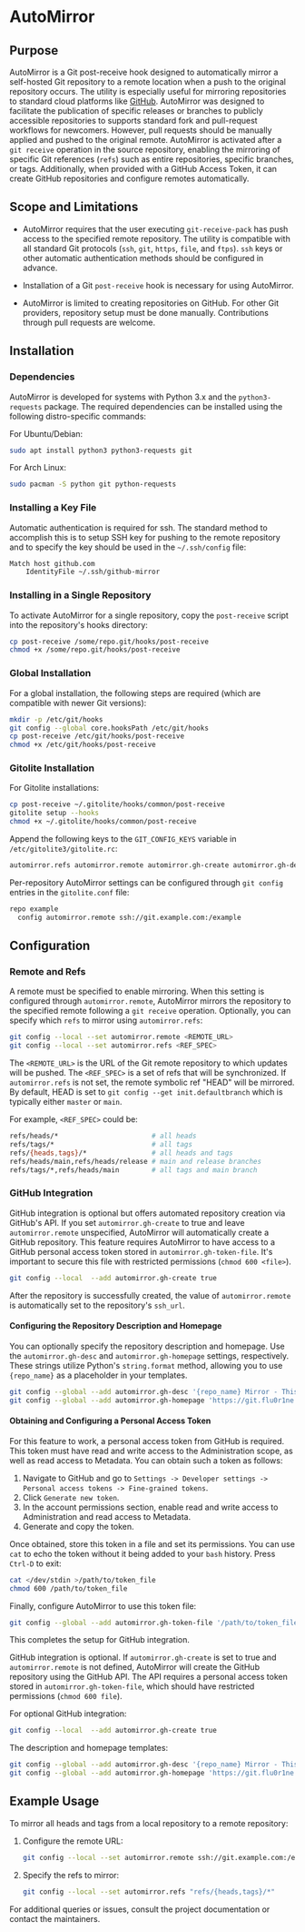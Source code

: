 # AutoMirror
## Purpose

AutoMirror is a Git post-receive hook designed to automatically mirror a self-hosted Git repository
to a remote location when a push to the original repository occurs. The utility is especially useful
for mirroring repositories to standard cloud platforms like [GitHub](https://github.com). AutoMirror
was designed to facilitate the publication of specific releases or branches to publicly accessible
repositories to supports standard fork and pull-request workflows for newcomers. However, pull requests
should be manually applied and pushed to the original remote. AutoMirror is activated after a `git receive`
operation in the source repository, enabling the mirroring of specific Git references (`refs`) such
as entire repositories, specific branches, or tags. Additionally, when provided with a GitHub Access
Token, it can create GitHub repositories and configure remotes automatically.

## Scope and Limitations

- AutoMirror requires that the user executing `git-receive-pack` has push access to the specified remote repository. The utility is compatible with all standard Git protocols (`ssh`, `git`, `https`, `file`, and `ftps`). `ssh` keys or other automatic authentication methods should be configured in advance.

- Installation of a Git `post-receive` hook is necessary for using AutoMirror.

- AutoMirror is limited to creating repositories on GitHub. For other Git providers, repository setup must be done manually. Contributions through pull requests are welcome.

## Installation

### Dependencies

AutoMirror is developed for systems with Python 3.x and the `python3-requests` package. The required dependencies can be installed using the following distro-specific commands:

For Ubuntu/Debian:

```bash
sudo apt install python3 python3-requests git
```

For Arch Linux:

```bash
sudo pacman -S python git python-requests
```

### Installing a Key File

Automatic authentication is required for ssh. The standard method to accomplish this is to setup SSH key for pushing to the remote repository and to specify the key should be used in the `~/.ssh/config` file:

```bash
Match host github.com
	IdentityFile ~/.ssh/github-mirror
```

### Installing in a Single Repository

To activate AutoMirror for a single repository, copy the `post-receive` script into the repository's hooks directory:

```bash
cp post-receive /some/repo.git/hooks/post-receive
chmod +x /some/repo.git/hooks/post-receive
```

### Global Installation

For a global installation, the following steps are required (which are compatible with newer Git versions):

```bash
mkdir -p /etc/git/hooks
git config --global core.hooksPath /etc/git/hooks
cp post-receive /etc/git/hooks/post-receive
chmod +x /etc/git/hooks/post-receive
```

### Gitolite Installation

For Gitolite installations:

```bash
cp post-receive ~/.gitolite/hooks/common/post-receive
gitolite setup --hooks
chmod +x ~/.gitolite/hooks/common/post-receive
```

Append the following keys to the `GIT_CONFIG_KEYS` variable in `/etc/gitolite3/gitolite.rc`:

```bash
automirror.refs automirror.remote automirror.gh-create automirror.gh-desc automirror.gh-homepage
```

Per-repository AutoMirror settings can be configured through `git config` entries in the `gitolite.conf` file:

```bash
repo example
  config automirror.remote ssh://git.example.com:/example
```

## Configuration

### Remote and Refs

A remote must be specified to enable mirroring. When this setting is configured through `automirror.remote`,
AutoMirror mirrors the repository to the specified remote following a `git receive` operation. Optionally,
you can specify which `refs` to mirror using `automirror.refs`:

```bash
git config --local --set automirror.remote <REMOTE_URL>
git config --local --set automirror.refs <REF_SPEC>
```

The `<REMOTE_URL>` is the URL of the Git remote repository to which updates will be pushed. The
`<REF_SPEC>` is a set of refs that will be synchronized. If `automirror.refs` is not set, the remote
symbolic ref "HEAD" will be mirrored. By default, HEAD is set to `git config --get init.defaultbranch`
which is typically either `master` or `main`.

For example, `<REF_SPEC>` could be:

```bash
refs/heads/*                       # all heads
refs/tags/*                        # all tags
refs/{heads,tags}/*                # all heads and tags
refs/heads/main,refs/heads/release # main and release branches
refs/tags/*,refs/heads/main        # all tags and main branch
```

### GitHub Integration

GitHub integration is optional but offers automated repository creation via GitHub's API. If you set
`automirror.gh-create` to true and leave `automirror.remote` unspecified, AutoMirror will automatically
create a GitHub repository. This feature requires AutoMirror to have access to a GitHub personal access
token stored in `automirror.gh-token-file`. It's important to secure this file with restricted permissions
(`chmod 600 <file>`).

```bash
git config --local  --add automirror.gh-create true
```

After the repository is successfully created, the value of `automirror.remote` is automatically set
to the repository's `ssh_url`.

#### Configuring the Repository Description and Homepage

You can optionally specify the repository description and homepage. Use the `automirror.gh-desc` and
`automirror.gh-homepage` settings, respectively. These strings utilize Python's `string.format` method,
allowing you to use `{repo_name}` as a placeholder in your templates.

```bash
git config --global --add automirror.gh-desc '{repo_name} Mirror - This is an automatically maintained mirror of https://git.flu0r1ne.net/{repo_name}.'
git config --global --add automirror.gh-homepage 'https://git.flu0r1ne.net/{repo_name}/'
```

#### Obtaining and Configuring a Personal Access Token

For this feature to work, a personal access token from GitHub is required. This token must have read
and write access to the Administration scope, as well as read access to Metadata. You can obtain such
a token as follows:

1. Navigate to GitHub and go to `Settings -> Developer settings -> Personal access tokens -> Fine-grained tokens`.
2. Click `Generate new token`.
3. In the account permissions section, enable read and write access to Administration and read access to Metadata.
4. Generate and copy the token.

Once obtained, store this token in a file and set its permissions. You can use `cat` to echo  the token
without it being added to your `bash` history. Press `Ctrl-D` to exit:

```bash
cat </dev/stdin >/path/to/token_file
chmod 600 /path/to/token_file
```

Finally, configure AutoMirror to use this token file:

```bash
git config --global --add automirror.gh-token-file '/path/to/token_file'
```

This completes the setup for GitHub integration.

GitHub integration is optional. If `automirror.gh-create` is set to true and `automirror.remote`
is not defined, AutoMirror will create the GitHub repository using the GitHub API. The API requires
a personal access token stored in `automirror.gh-token-file`, which should have restricted permissions
(`chmod 600 file`).

For optional GitHub integration:

```bash
git config --local  --add automirror.gh-create true
```

The description and homepage templates:

```bash
git config --global --add automirror.gh-desc '{repo_name} Mirror - This is an automatically maintained mirror of https://git.flu0r1ne.net/{repo_name}.'
git config --global --add automirror.gh-homepage 'https://git.flu0r1ne.net/{repo_name}/'
```

## Example Usage

To mirror all heads and tags from a local repository to a remote repository:

1. Configure the remote URL:
    ```bash
    git config --local --set automirror.remote ssh://git.example.com:/example
    ```

2. Specify the refs to mirror:
    ```bash
    git config --local --set automirror.refs "refs/{heads,tags}/*"
    ```

For additional queries or issues, consult the project documentation or contact the maintainers.
